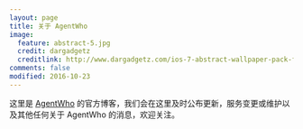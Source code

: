 ```yaml
---
layout: page
title: 关于 AgentWho
image:
  feature: abstract-5.jpg
  credit: dargadgetz
  creditlink: http://www.dargadgetz.com/ios-7-abstract-wallpaper-pack-for-iphone-5-and-ipod-touch-retina/
comments: false
modified: 2016-10-23
---
```


这里是 [AgentWho](https://agentwho.network) 的官方博客，我们会在这里及时公布更新，服务变更或维护以及其他任何关于 AgentWho 的消息，欢迎关注。
